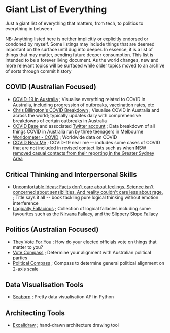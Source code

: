 # Giant List of Everything
Just a giant list of everything that matters, from tech, to politics to everything in between

NB: Anything listed here is neither implicitly or explicitly endorsed or condoned by myself. Some listings may include things that are deemed important on the surface until dug into deeper. In essence, it is a list of things that may matter, pending future deeper consumption. This list is intended to be a forever living document. As the world changes, new and more relevant topics will be surfaced while older topics moved to an archive of sorts through commit history

## COVID (Australian Focused)

- [COVID-19 in Australia](https://www.covid19data.com.au/) ; Visualise everything related to COVID in Australia, including progression of outbreaks, vaccination rates, etc
- [Chris Billington's COVID Breakdown](https://chrisbillington.net/COVID.html) ; Visualise COVID in Australia and across the world; typically updates daily with comprehensive breakdowns of certain outbreaks in Australia
- [COVID Base](https://covidbaseau.com/) and associated [Twitter account](https://twitter.com/covidbaseau) ; Data breakdown of all things COVID in Australia run by three teenagers in Melbourne
- [Worldometer - COVID](https://www.worldometers.info/coronavirus/) ; Worldwide data on COVID
- [COVID Near Me](https://covid19nearme.com.au) ; COVID-19 near me -- includes some cases of COVID that are not included in revised contact lists such as when [NSW removed casual contacts from their reporting in the Greater Sydney Area](https://www.theguardian.com/australia-news/2021/aug/17/nsw-stops-publishing-low-risk-sydney-covid-exposure-sites-due-to-high-volume)

## Critical Thinking and Interpersonal Skills

- [Uncomfortable Ideas: Facts don't care about feelings. Science isn't concerned about sensibilities. And reality couldn't care less about rage.](https://www.amazon.com/Uncomfortable-Ideas-Bo-Bennett/dp/1456627686/ref=tmm_hrd_swatch_0?_encoding=UTF8&qid=&sr=) ; Title says it all -- book tackling pure logical thinking without emotion interference
- [Logically Fallacious](https://www.logicallyfallacious.com/) ; Collection of logical fallacies including some favourites such as the [Nirvana Fallacy](https://www.logicallyfallacious.com/logicalfallacies/Nirvana-Fallacy), and the [Slippery Slope Fallacy](https://www.logicallyfallacious.com/logicalfallacies/Slippery-Slope)

## Politics (Australian Focused)

- [They Vote For You](https://theyvoteforyou.org.au/) ; How do your elected officials vote on things that matter to you?
- [Vote Compass](https://votecompass.abc.net.au/) ; Determine your alignment with Australian political parties
- [Political Compass](https://www.politicalcompass.org/) ; Compass to determine general political alignment on 2-axis scale

## Data Visualisation Tools

- [Seaborn](http://seaborn.pydata.org/index.html) ; Pretty data visualisation API in Python

## Architecting Tools

- [Excalidraw](https://excalidraw.com/) ; hand-drawn architecture drawing tool
